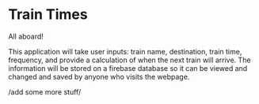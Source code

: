 # Train Times

All aboard!

This application will take user inputs: train name, destination, train time, frequency, and provide a calculation
of when the next train will arrive. The information will be stored on a firebase database so it can be viewed and changed and saved 
by anyone who visits the webpage. 

/add some more stuff/
